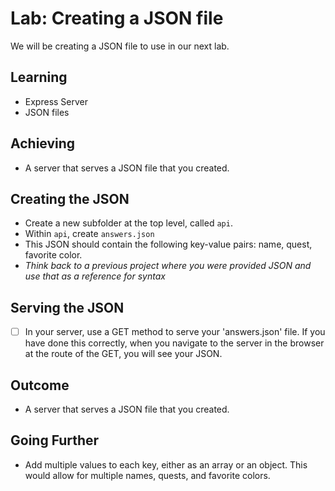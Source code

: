 # Lab: Creating a JSON file

We will be creating a JSON file to use in our next lab.

## Learning

- Express Server
- JSON files

## Achieving

- A server that serves a JSON file that you created.


## Creating the JSON

- Create a new subfolder at the top level, called `api`.
- Within `api`, create `answers.json`
- This JSON should contain the following key-value pairs: name, quest, favorite color.
- _Think back to a previous project where you were provided JSON and use that as a reference for syntax_


## Serving the JSON

- [ ] In your server, use a GET method to serve your 'answers.json' file. If you have done this correctly, when you navigate to the server in the browser at the route of the GET, you will see your JSON.

## Outcome 

- A server that serves a JSON file that you created.

## Going Further

- Add multiple values to each key, either as an array or an object. This would allow for multiple names, quests, and favorite colors. 
